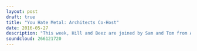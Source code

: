 ```yaml
---
layout: post
draft: true
title: "You Hate Metal: Architects Co-Host"
date: 2016-05-27
description: "This week, Hill and Beez are joined by Sam and Tom from Architects to talk about their new album, All Our Gods Have Abandoned Us, discuss on stage selfies, the importance of image in rock music and answer your awesome questions. We also review their new album and the new EP from Grove Street Families and we wrap things up with an Album Club on Funeral For A Friend's 'Casually Dressed...'. Oh and of course we asked them if they'd w*nk off Ozzy Osbourne for £100,00. Obvs."
soundcloud: 266121720
---
```

